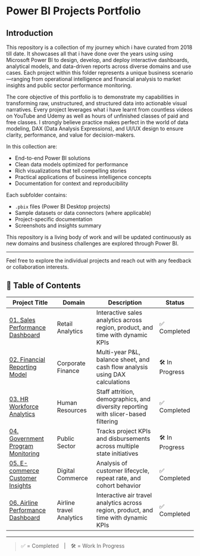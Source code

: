 # Power BI Projects Portfolio

## Introduction

This repository is a collection of my journey which i have curated from 2018 till date. It showcases all that i have done over the years using using Microsoft Power BI to design, develop, and deploy interactive dashboards, analytical models, and data-driven reports across diverse domains and use cases. Each project within this folder represents a unique business scenario—ranging from operational intelligence and financial analysis to market insights and public sector performance monitoring.

The core objective of this portfolio is to demonstrate my capabilities in transforming raw, unstructured, and structured data into actionable visual narratives. Every project leverages what i have learnt from countless videos on YouTube and Udemy as well as hours of unfinished classes of paid and free classes. I strongly believe practice makes perfect in the world of data modeling, DAX (Data Analysis Expressions), and UI/UX design to ensure clarity, performance, and value for decision-makers.

In this collection are:
- End-to-end Power BI solutions
- Clean data models optimized for performance
- Rich visualizations that tell compelling stories
- Practical applications of business intelligence concepts
- Documentation for context and reproducibility

Each subfolder contains:
- `.pbix` files (Power BI Desktop projects)
- Sample datasets or data connectors (where applicable)
- Project-specific documentation
- Screenshots and insights summary

This repository is a living body of work and will be updated continuously as new domains and business challenges are explored through Power BI.

---

Feel free to explore the individual projects and reach out with any feedback or collaboration interests.

## 📁 Table of Contents

| Project Title | Domain | Description | Status |
|---------------|--------|-------------|--------|
| [01. Sales Performance Dashboard](./01_Sales_Performance_Dashboard/) | Retail Analytics | Interactive sales analytics across region, product, and time with dynamic KPIs | ✅ Completed |
| [02. Financial Reporting Model](./02_Financial_Reporting_Model/) | Corporate Finance | Multi-year P&L, balance sheet, and cash flow analysis using DAX calculations | 🛠 In Progress |
| [03. HR Workforce Analytics](./03_HR_Workforce_Analytics/) | Human Resources | Staff attrition, demographics, and diversity reporting with slicer-based filtering | ✅ Completed |
| [04. Government Program Monitoring](./04_Gov_Program_Monitoring/) | Public Sector | Tracks project KPIs and disbursements across multiple state initiatives | 🛠 In Progress |
| [05. E-commerce Customer Insights](./05_Ecommerce_Customer_Insights/) | Digital Commerce | Analysis of customer lifecycle, repeat rate, and cohort behavior | ✅ Completed |
| [06. Airline Performance Dashboard](./06_Airline_Performance_Dashboard/) | Airline travel Analytics | Interactive air travel analytics across region, product, and time with dynamic KPIs | ✅ Completed |

---

> ✅ = Completed | 🛠 = Work In Progress
